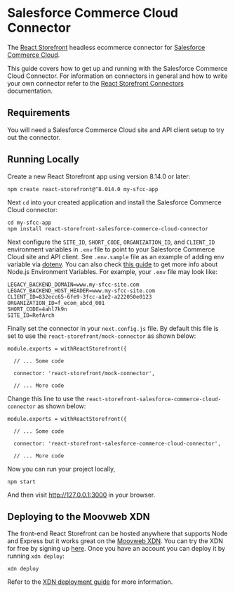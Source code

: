 # Salesforce Commerce Cloud Connector

The [React Storefront](https://github.com/storefront-foundation/react-storefront) headless ecommerce connector for [Salesforce Commerce Cloud](https://www.salesforce.com/products/commerce-cloud/overview/).

This guide covers how to get up and running with the Salesforce Commerce Cloud Connector. For information on connectors in general and how to write your own connector refer to the [React Storefront Connectors](https://docs.reactstorefront.io/guides/connectors) documentation.

## Requirements

You will need a Salesforce Commerce Cloud site and API client setup to try out the connector.

## Running Locally

Create a new React Storefront app using version 8.14.0 or later:

```
npm create react-storefront@^8.014.0 my-sfcc-app
```

Next `cd` into your created application and install the Salesforce Commerce Cloud connector:

```
cd my-sfcc-app
npm install react-storefront-salesforce-commerce-cloud-connector
```

Next configure the `SITE_ID`, `SHORT_CODE`, `ORGANIZATION_ID`, and `CLIENT_ID` environment variables in `.env` file to point to your Salesforce Commerce Cloud site and API client. See `.env.sample` file as an example of adding env variable via [dotenv](https://www.npmjs.com/package/dotenv). You can also check [this guide](https://www.twilio.com/blog/working-with-environment-variables-in-node-js-html) to get more info about Node.js Environment Variables. For example, your `.env` file may look like:

```
LEGACY_BACKEND_DOMAIN=www.my-sfcc-site.com
LEGACY_BACKEND_HOST_HEADER=www.my-sfcc-site.com
CLIENT_ID=832ecc65-6fe9-3fcc-a1e2-a222050e0123
ORGANIZATION_ID=f_ecom_abcd_001
SHORT_CODE=4ahl7k9n
SITE_ID=RefArch
```

Finally set the connector in your `next.config.js` file. By default this file is set to use the `react-storefront/mock-connector` as shown below:

```
module.exports = withReactStorefront({

  // ... Some code

  connector: 'react-storefront/mock-connector',

  // ... More code
```

Change this line to use the `react-storefront-salesforce-commerce-cloud-connector` as shown below:

```
module.exports = withReactStorefront({

  // ... Some code

  connector: 'react-storefront-salesforce-commerce-cloud-connector',

  // ... More code
```

Now you can run your project locally,

```
npm start
```

And then visit http://127.0.0.1:3000 in your browser.

## Deploying to the Moovweb XDN

The front-end React Storefront can be hosted anywhere that supports Node and Express but it works great on the [Moovweb XDN](https://www.moovweb.com/). You can try the XDN for free by signing up [here](https://moovweb.app/signup?redirectTo=/). Once you have an account you can deploy it by running `xdn deploy`:

```
xdn deploy
```

Refer to the [XDN deployment guide](https://developer.moovweb.com/guides/deploying) for more information.